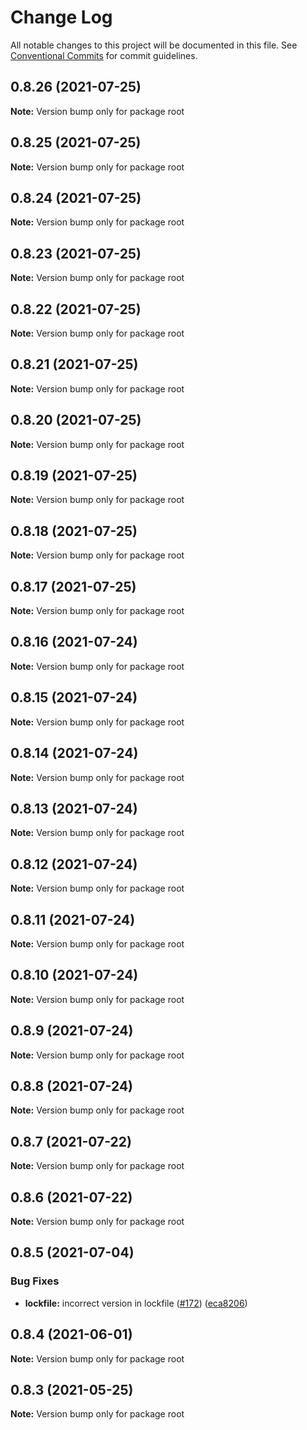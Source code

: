 # Change Log

All notable changes to this project will be documented in this file.
See [Conventional Commits](https://conventionalcommits.org) for commit guidelines.

## 0.8.26 (2021-07-25)

**Note:** Version bump only for package root





## 0.8.25 (2021-07-25)

**Note:** Version bump only for package root





## 0.8.24 (2021-07-25)

**Note:** Version bump only for package root





## 0.8.23 (2021-07-25)

**Note:** Version bump only for package root





## 0.8.22 (2021-07-25)

**Note:** Version bump only for package root





## 0.8.21 (2021-07-25)

**Note:** Version bump only for package root





## 0.8.20 (2021-07-25)

**Note:** Version bump only for package root





## 0.8.19 (2021-07-25)

**Note:** Version bump only for package root





## 0.8.18 (2021-07-25)

**Note:** Version bump only for package root





## 0.8.17 (2021-07-25)

**Note:** Version bump only for package root





## 0.8.16 (2021-07-24)

**Note:** Version bump only for package root





## 0.8.15 (2021-07-24)

**Note:** Version bump only for package root





## 0.8.14 (2021-07-24)

**Note:** Version bump only for package root





## 0.8.13 (2021-07-24)

**Note:** Version bump only for package root





## 0.8.12 (2021-07-24)

**Note:** Version bump only for package root





## 0.8.11 (2021-07-24)

**Note:** Version bump only for package root





## 0.8.10 (2021-07-24)

**Note:** Version bump only for package root





## 0.8.9 (2021-07-24)

**Note:** Version bump only for package root





## 0.8.8 (2021-07-24)

**Note:** Version bump only for package root





## 0.8.7 (2021-07-22)

**Note:** Version bump only for package root





## 0.8.6 (2021-07-22)

**Note:** Version bump only for package root





## 0.8.5 (2021-07-04)


### Bug Fixes

* **lockfile:** incorrect version in lockfile ([#172](https://github.com/rafterjs/rafter/issues/172)) ([eca8206](https://github.com/rafterjs/rafter/commit/eca820680574c45714a5cf56560b5f41a1553fa1))





## 0.8.4 (2021-06-01)

**Note:** Version bump only for package root

## 0.8.3 (2021-05-25)

**Note:** Version bump only for package root
